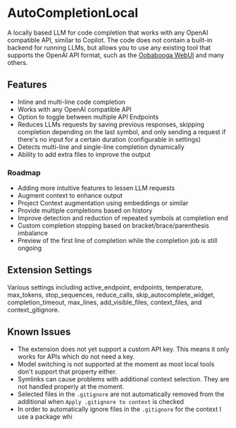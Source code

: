# AutoCompletionLocal

A locally based LLM for code completion that works with any OpenAI compatible API, similar to Copilot. The code does not contain a built-in backend for running LLMs, but allows you to use any existing tool that supports the OpenAI API format, such as the [Oobabooga WebUI](https://github.com/oobabooga/text-generation-webui) and many others.

## Features

- Inline and multi-line code completion
- Works with any OpenAI compatible API
- Option to toggle between multiple API Endpoints
- Reduces LLMs requests by saving previous responses, skipping completion depending on the last symbol, and only sending a request if there's no input for a certain duration (configurable in settings)
- Detects multi-line and single-line completion dynamically
- Ability to add extra files to improve the output

### Roadmap

- Adding more intuitive features to lessen LLM requests
- Augment context to enhance output
- Project Context augmentation using embeddings or similar
- Provide multiple completions based on history
- Improve detection and reduction of repeated symbols at completion end
- Custom completion stopping based on bracket/brace/parenthesis imbalance
- Preview of the first line of completion while the completion job is still ongoing

## Extension Settings

Various settings including active_endpoint, endpoints, temperature, max_tokens, stop_sequences, reduce_calls, skip_autocomplete_widget, completion_timeout, max_lines, add_visible_files, context_files, and context_gitignore.

## Known Issues

- The extension does not yet support a custom API key. This means it only works for APIs which do not need a key.
- Model switching is not supported at the moment as most local tools don't support that property either.
- Symlinks can cause problems with additional context selection. They are not handled properly at the moment.
- Selected files in the `.gitignore` are not automatically removed from the additional when `Apply .gitignore to context` is checked
- In order to automatically ignore files in the `.gitignore` for the context I use a package whi
